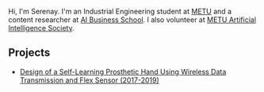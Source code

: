 Hi, I'm Serenay. I'm an Industrial Engineering student at [METU](https://www.metu.edu.tr/) and a content researcher at [AI Business School](https://aibusinessschool.com/). I also volunteer at [METU Artificial Intelligence Society](https://odtuyzt.github.io/#).

## Projects
- [Design of a Self-Learning Prosthetic Hand Using Wireless Data Transmission and Flex Sensor (2017-2019)](projects/prosthetic_hand.md)

